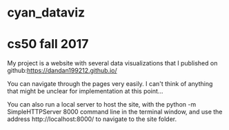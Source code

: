# cyan_dataviz
# cs50 fall 2017

My project is a website with several data visualizations that I published on github:https://dandan199212.github.io/

You can navigate through the pages very easily. I can't think of anything that might be unclear for implementation at this point...

You can also run a local server to host the site, with the python -m SimpleHTTPServer 8000 command line in the terminal window, and use the address http://localhost:8000/ to navigate to the site folder.